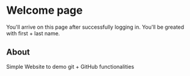 # Welcome page

You'll arrive on this page after successfully logging in. You'll be greated with first + last name.


## About

Simple Website to demo git + GitHub functionalities
